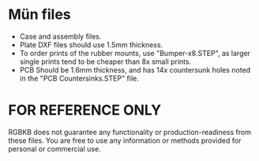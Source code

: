 # Mün files
* Case and assembly files.
* Plate DXF files should use 1.5mm thickness.
* To order prints of the rubber mounts, use "Bumper-x8.STEP", as larger single prints tend to be cheaper than 8x small prints.
* PCB Should be 1.6mm thickness, and has 14x countersunk holes noted in the "PCB Countersinks.STEP" file.

# FOR REFERENCE ONLY
RGBKB does not guarantee any functionality or production-readiness from these files. You are free to use any information or methods provided for personal or commercial use.